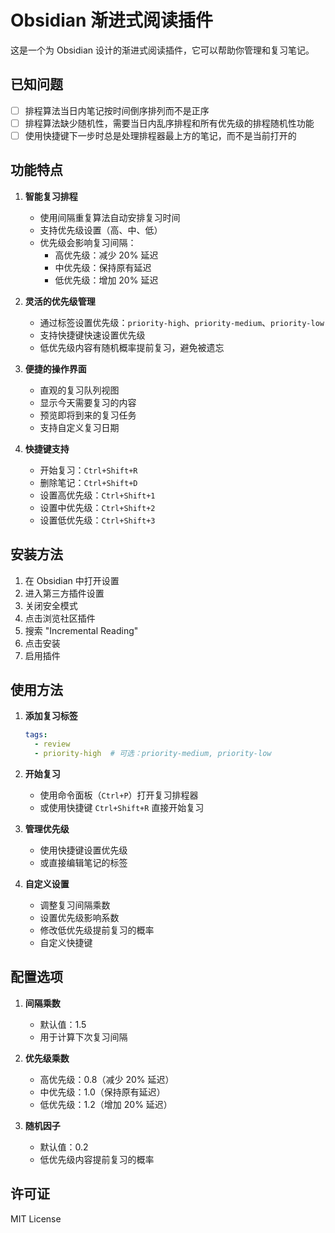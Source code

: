 # Obsidian 渐进式阅读插件

这是一个为 Obsidian 设计的渐进式阅读插件，它可以帮助你管理和复习笔记。

## 已知问题

- [ ] 排程算法当日内笔记按时间倒序排列而不是正序
- [ ] 排程算法缺少随机性，需要当日内乱序排程和所有优先级的排程随机性功能
- [ ] 使用快捷键下一步时总是处理排程器最上方的笔记，而不是当前打开的

## 功能特点

1. **智能复习排程**
   - 使用间隔重复算法自动安排复习时间
   - 支持优先级设置（高、中、低）
   - 优先级会影响复习间隔：
     - 高优先级：减少 20% 延迟
     - 中优先级：保持原有延迟
     - 低优先级：增加 20% 延迟

2. **灵活的优先级管理**
   - 通过标签设置优先级：`priority-high`、`priority-medium`、`priority-low`
   - 支持快捷键快速设置优先级
   - 低优先级内容有随机概率提前复习，避免被遗忘

3. **便捷的操作界面**
   - 直观的复习队列视图
   - 显示今天需要复习的内容
   - 预览即将到来的复习任务
   - 支持自定义复习日期

4. **快捷键支持**
   - 开始复习：`Ctrl+Shift+R`
   - 删除笔记：`Ctrl+Shift+D`
   - 设置高优先级：`Ctrl+Shift+1`
   - 设置中优先级：`Ctrl+Shift+2`
   - 设置低优先级：`Ctrl+Shift+3`

## 安装方法

1. 在 Obsidian 中打开设置
2. 进入第三方插件设置
3. 关闭安全模式
4. 点击浏览社区插件
5. 搜索 "Incremental Reading"
6. 点击安装
7. 启用插件

## 使用方法

1. **添加复习标签**
   ```yaml
   tags:
     - review
     - priority-high  # 可选：priority-medium, priority-low
   ```

2. **开始复习**
   - 使用命令面板（`Ctrl+P`）打开复习排程器
   - 或使用快捷键 `Ctrl+Shift+R` 直接开始复习

3. **管理优先级**
   - 使用快捷键设置优先级
   - 或直接编辑笔记的标签

4. **自定义设置**
   - 调整复习间隔乘数
   - 设置优先级影响系数
   - 修改低优先级提前复习的概率
   - 自定义快捷键

## 配置选项

1. **间隔乘数**
   - 默认值：1.5
   - 用于计算下次复习间隔

2. **优先级乘数**
   - 高优先级：0.8（减少 20% 延迟）
   - 中优先级：1.0（保持原有延迟）
   - 低优先级：1.2（增加 20% 延迟）

3. **随机因子**
   - 默认值：0.2
   - 低优先级内容提前复习的概率

## 许可证

MIT License

